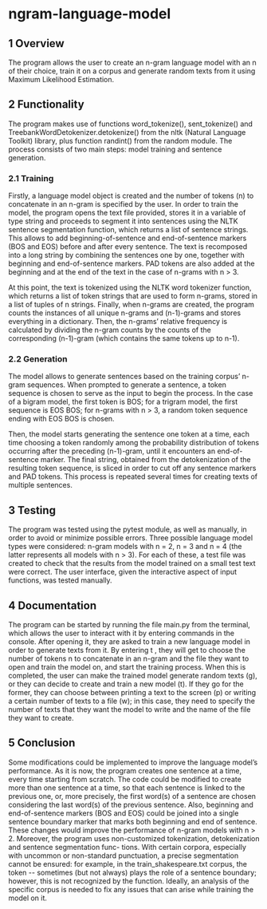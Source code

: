 # ngram-language-model
## 1 Overview

The program allows the user to create an n-gram language model with an n of their choice, train it on a
corpus and generate random texts from it using Maximum Likelihood Estimation.

## 2 Functionality

The program makes use of functions word_tokenize(), sent_tokenize() and TreebankWordDetokenizer.detokenize()
from the nltk (Natural Language Toolkit) library, plus function randint() from the random module.
The process consists of two main steps: model training and sentence generation.

### 2.1 Training

Firstly, a language model object is created and the number of tokens (n) to concatenate in an n-gram is
specified by the user. In order to train the model, the program opens the text file provided, stores it in a
variable of type string and proceeds to segment it into sentences using the NLTK sentence segmentation
function, which returns a list of sentence strings. This allows to add beginning-of-sentence and end-of-sentence
markers (BOS and EOS) before and after every sentence. The text is recomposed into a long string by combining
the sentences one by one, together with beginning and end-of-sentence markers. PAD tokens are also added at
the beginning and at the end of the text in the case of n-grams with n > 3.

At this point, the text is tokenized using the NLTK word tokenizer function, which returns a list of token
strings that are used to form n-grams, stored in a list of tuples of n strings.
Finally, when n-grams are created, the program counts the instances of all unique n-grams and (n-1)-grams
and stores everything in a dictionary. Then, the n-grams’ relative frequency is calculated by dividing the
n-gram counts by the counts of the corresponding (n-1)-gram (which contains the same tokens up to n-1).

### 2.2 Generation

The model allows to generate sentences based on the training corpus’ n-gram sequences. When prompted to
generate a sentence, a token sequence is chosen to serve as the input to begin the process. In the case of a
bigram model, the first token is BOS; for a trigram model, the first sequence is EOS BOS; for n-grams with n >
3, a random token sequence ending with EOS BOS is chosen.

Then, the model starts generating the sentence one token at a time, each time choosing a token randomly
among the probability distribution of tokens occurring after the preceding (n-1)-gram, until it encounters an
end-of-sentence marker. The final string, obtained from the detokenization of the resulting token sequence, is
sliced in order to cut off any sentence markers and PAD tokens. This process is repeated several times for
creating texts of multiple sentences.

## 3 Testing

The program was tested using the pytest module, as well as manually, in order to avoid or minimize possible
errors. Three possible language model types were considered: n-gram models with n = 2, n = 3 and n =
4 (the latter represents all models with n > 3). For each of these, a test file was created to check that the
results from the model trained on a small test text were correct. The user interface, given the interactive
aspect of input functions, was tested manually.

## 4 Documentation

The program can be started by running the file main.py from the terminal, which allows the user to interact
with it by entering commands in the console. After opening it, they are asked to train a new language
model in order to generate texts from it. By entering t , they will get to choose the number of tokens n to
concatenate in an n-gram and the file they want to open and train the model on, and start the training
process. When this is completed, the user can make the trained model generate random texts (g), or they
can decide to create and train a new model (t). If they go for the former, they can choose between printing a
text to the screen (p) or writing a certain number of texts to a file (w); in this case, they need to specify the
number of texts that they want the model to write and the name of the file they want to create.

## 5 Conclusion

Some modifications could be implemented to improve the language model’s performance.
As it is now, the program creates one sentence at a time, every time starting from scratch. The code could
be modified to create more than one sentence at a time, so that each sentence is linked to the previous one, or,
more precisely, the first word(s) of a sentence are chosen considering the last word(s) of the previous sentence.
Also, beginning and end-of-sentence markers (BOS and EOS) could be joined into a single sentence boundary
marker that marks both beginning and end of sentence. These changes would improve the performance of
n-gram models with n > 2.
Moreover, the program uses non-customized tokenization, detokenization and sentence segmentation func-
tions. With certain corpora, especially with uncommon or non-standard punctuation, a precise segmentation
cannot be ensured: for example, in the train_shakespeare.txt corpus, the token -- sometimes (but not
always) plays the role of a sentence boundary; however, this is not recognized by the function. Ideally, an
analysis of the specific corpus is needed to fix any issues that can arise while training the model on it.

